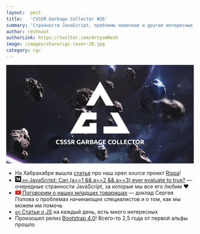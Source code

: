 ```yaml
---
layout:  post
title:   'CSSSR Garbage Collector #26'
summary: 'Странности JavaScript, проблемы новичков и другие интересные материалы из наших чатов'
author: reshnaut
authorLink: https://twitter.com/ArtyomResh
image: /images/share/cgc-cover-26.jpg
category: cgc
---
```


[github]: /images/icons/github.png
[medium]: /images/icons/medium.png
[yt]: /images/icons/youtube.png

![CSSSR Garbage Collector](/images/share/cgc-cover-26.jpg)

- На Хабрахабре вышла [статья](https://habrahabr.ru/post/346926/!) про наш open source проект [Rispa](https://rispa.io/)!
- [![medium] `en` JavaScript: Can (a==1 && a==2 && a==3) ever evaluate to true?](https://codeburst.io/javascript-can-a-1-a-2-a-3-ever-evaluate-to-true-aca13ff4462d) — очередные странности JavaScript, за которые мы все его любим  ❤️
- [![yt] Поговорим о наших младших товарищах](https://www.youtube.com/watch?v=bEWLTQYIcYE) — доклад Сергея Попова о проблемах начинающих специалистов и о том, как мы можем им помочь
- [`en` Статьи о JS](https://www.javascriptjanuary.com/) на каждый день, есть много интересных
- Произошел релиз [Bootstrap 4.0](https://blog.getbootstrap.com/2018/01/18/bootstrap-4/)! Всего-то 2,5 года от первой альфы прошло
